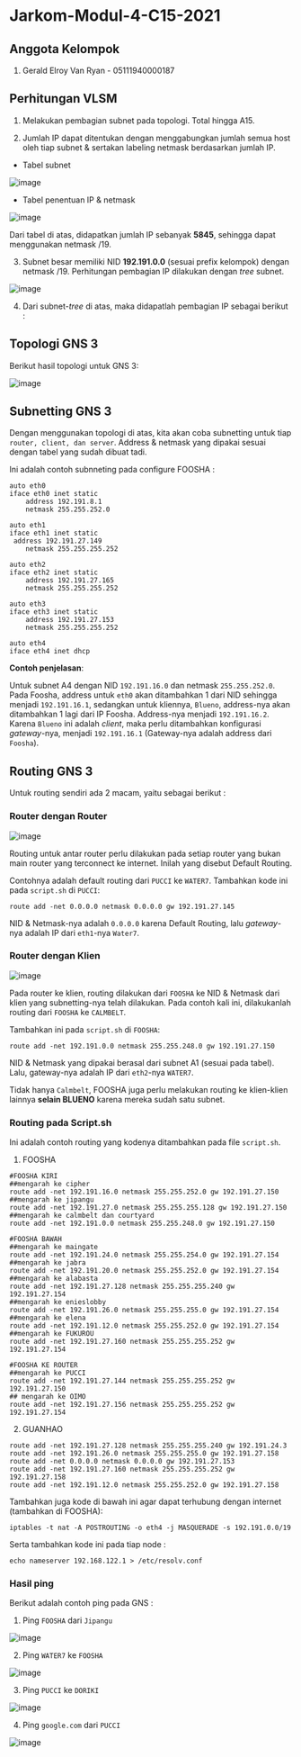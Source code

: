 # Jarkom-Modul-4-C15-2021

## Anggota Kelompok

1. Gerald Elroy Van Ryan - 05111940000187


## Perhitungan VLSM

1. Melakukan pembagian subnet pada topologi. Total hingga A15.

2. Jumlah IP dapat ditentukan dengan menggabungkan jumlah semua host oleh tiap subnet & sertakan labeling netmask berdasarkan jumlah IP. 

- Tabel subnet

 ![image](https://user-images.githubusercontent.com/64303057/143678750-1114d5e4-cd74-4322-b029-f82e41cf8db6.png)

- Tabel penentuan IP & netmask

![image](https://user-images.githubusercontent.com/64303057/143678704-4817d57c-da64-473d-9e0c-7eda199358a9.png)

Dari tabel di atas, didapatkan jumlah IP sebanyak **5845**, sehingga dapat menggunakan netmask /19.

3. Subnet besar memiliki NID **192.191.0.0** (sesuai prefix kelompok) dengan netmask /19. Perhitungan pembagian IP dilakukan dengan *tree* subnet.

![image](https://user-images.githubusercontent.com/64303057/143679084-cabcdd81-5180-4972-8f01-e970817d10fa.png)

4. Dari subnet-*tree* di atas, maka didapatlah pembagian IP sebagai berikut :

## Topologi GNS 3

Berikut hasil topologi untuk GNS 3: 

![image](https://user-images.githubusercontent.com/64303057/143679521-3782a43a-23d7-487a-b276-04129e973efc.png)

## Subnetting GNS 3

Dengan menggunakan topologi di atas, kita akan coba subnetting untuk tiap `router, client, dan server`. Address & netmask yang dipakai sesuai dengan tabel yang sudah dibuat tadi.

Ini adalah contoh subnneting pada configure FOOSHA :

```
auto eth0
iface eth0 inet static
	address 192.191.8.1
	netmask 255.255.252.0
 
auto eth1
iface eth1 inet static
 address 192.191.27.149
	netmask 255.255.255.252
 
auto eth2
iface eth2 inet static
	address 192.191.27.165
	netmask 255.255.255.252
 
auto eth3
iface eth3 inet static
	address 192.191.27.153
	netmask 255.255.255.252

auto eth4
iface eth4 inet dhcp
```

**Contoh penjelasan**:

Untuk subnet A4 dengan NID `192.191.16.0` dan netmask `255.255.252.0`. Pada Foosha, address untuk `eth0` akan ditambahkan 1 dari NID sehingga menjadi `192.191.16.1`, sedangkan untuk kliennya, `Blueno`, address-nya akan ditambahkan 1 lagi dari IP Foosha. Address-nya menjadi `192.191.16.2`. Karena `Blueno` ini adalah *client*, maka perlu ditambahkan konfigurasi *gateway*-nya, menjadi `192.191.16.1` (Gateway-nya adalah address dari `Foosha`).

## Routing GNS 3

Untuk routing sendiri ada 2 macam, yaitu sebagai berikut :

### Router dengan Router

![image](https://user-images.githubusercontent.com/64303057/143682535-6b8f0353-0445-4e6c-9f83-0d974aade12e.png)

Routing untuk antar router perlu dilakukan  pada setiap router yang bukan main router yang terconnect ke internet. Inilah yang disebut Default Routing. 

Contohnya adalah default routing dari `PUCCI` ke `WATER7`. Tambahkan kode ini pada `script.sh` di `PUCCI`:

```
route add -net 0.0.0.0 netmask 0.0.0.0 gw 192.191.27.145
```

NID & Netmask-nya adalah `0.0.0.0` karena Default Routing, lalu *gateway*-nya adalah IP dari `eth1`-nya `Water7`.

### Router dengan Klien

![image](https://user-images.githubusercontent.com/64303057/143683036-eadaa442-d76e-44db-bfa3-0f7eef5f2d1b.png)

Pada router ke klien, routing dilakukan dari `FOOSHA` ke NID & Netmask dari klien yang subnetting-nya telah dilakukan. Pada contoh kali ini, dilakukanlah routing dari `FOOSHA` ke `CALMBELT`. 

Tambahkan ini pada `script.sh` di `FOOSHA`:
```
route add -net 192.191.0.0 netmask 255.255.248.0 gw 192.191.27.150
```

NID & Netmask yang dipakai berasal dari subnet A1 (sesuai pada tabel). Lalu, gateway-nya adalah IP dari `eth2`-nya `WATER7`.

Tidak hanya `Calmbelt`, FOOSHA juga perlu melakukan routing ke klien-klien lainnya **selain BLUENO** karena mereka sudah satu subnet.

### Routing pada Script.sh

Ini adalah contoh routing yang kodenya ditambahkan pada file `script.sh`.

1. FOOSHA 

```
#FOOSHA KIRI
##mengarah ke cipher
route add -net 192.191.16.0 netmask 255.255.252.0 gw 192.191.27.150
##mengarah ke jipangu
route add -net 192.191.27.0 netmask 255.255.255.128 gw 192.191.27.150
##mengarah ke calmbelt dan courtyard
route add -net 192.191.0.0 netmask 255.255.248.0 gw 192.191.27.150

#FOOSHA BAWAH
##mengarah ke maingate
route add -net 192.191.24.0 netmask 255.255.254.0 gw 192.191.27.154
##mengarah ke jabra
route add -net 192.191.20.0 netmask 255.255.252.0 gw 192.191.27.154
##mengarah ke alabasta
route add -net 192.191.27.128 netmask 255.255.255.240 gw 192.191.27.154
##mengarah ke enieslobby
route add -net 192.191.26.0 netmask 255.255.255.0 gw 192.191.27.154
##mengarah ke elena
route add -net 192.191.12.0 netmask 255.255.252.0 gw 192.191.27.154
##mengarah ke FUKUROU
route add -net 192.191.27.160 netmask 255.255.255.252 gw 192.191.27.154

#FOOSHA KE ROUTER
##mengarah ke PUCCI
route add -net 192.191.27.144 netmask 255.255.255.252 gw 192.191.27.150
## mengarah ke OIMO
route add -net 192.191.27.156 netmask 255.255.255.252 gw 192.191.27.154
```

2. GUANHAO

```
route add -net 192.191.27.128 netmask 255.255.255.240 gw 192.191.24.3
route add -net 192.191.26.0 netmask 255.255.255.0 gw 192.191.27.158
route add -net 0.0.0.0 netmask 0.0.0.0 gw 192.191.27.153
route add -net 192.191.27.160 netmask 255.255.255.252 gw 192.191.27.158
route add -net 192.191.12.0 netmask 255.255.252.0 gw 192.191.27.158
```

Tambahkan juga kode di bawah ini agar dapat terhubung dengan internet (tambahkan di FOOSHA):

```
iptables -t nat -A POSTROUTING -o eth4 -j MASQUERADE -s 192.191.0.0/19
```

Serta tambahkan kode ini pada tiap node :

```
echo nameserver 192.168.122.1 > /etc/resolv.conf
```

### Hasil ping 

Berikut adalah contoh ping pada GNS :

1. Ping `FOOSHA` dari `Jipangu` 

![image](https://user-images.githubusercontent.com/64303057/143683384-0791927d-5046-43bc-adb4-547992dfe900.png)

2. Ping `WATER7` ke `FOOSHA`

![image](https://user-images.githubusercontent.com/64303057/143683424-9782b56d-0c59-474a-a4ed-9c791dfec3ef.png)

3. Ping `PUCCI` ke `DORIKI`

![image](https://user-images.githubusercontent.com/64303057/143683454-f9b275df-fa4d-4018-9985-6a5bcba36bb0.png)

4. Ping `google.com` dari `PUCCI`

![image](https://user-images.githubusercontent.com/64303057/143683475-6b8e95fa-de1c-4c4e-a9d6-4a8364b64971.png)














